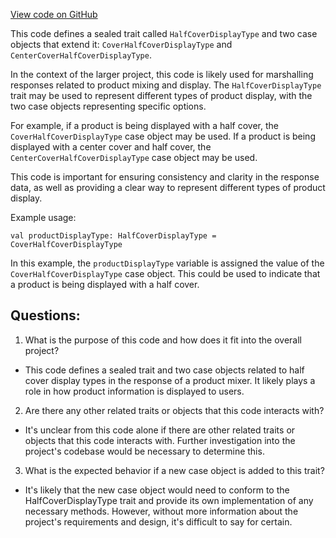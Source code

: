 [View code on GitHub](https://github.com/misbahsy/the-algorithm/product-mixer/core/src/main/scala/com/twitter/product_mixer/core/model/marshalling/response/urt/cover/HalfCoverDisplayType.scala)

This code defines a sealed trait called `HalfCoverDisplayType` and two case objects that extend it: `CoverHalfCoverDisplayType` and `CenterCoverHalfCoverDisplayType`. 

In the context of the larger project, this code is likely used for marshalling responses related to product mixing and display. The `HalfCoverDisplayType` trait may be used to represent different types of product display, with the two case objects representing specific options. 

For example, if a product is being displayed with a half cover, the `CoverHalfCoverDisplayType` case object may be used. If a product is being displayed with a center cover and half cover, the `CenterCoverHalfCoverDisplayType` case object may be used. 

This code is important for ensuring consistency and clarity in the response data, as well as providing a clear way to represent different types of product display. 

Example usage:

```
val productDisplayType: HalfCoverDisplayType = CoverHalfCoverDisplayType
```

In this example, the `productDisplayType` variable is assigned the value of the `CoverHalfCoverDisplayType` case object. This could be used to indicate that a product is being displayed with a half cover.
## Questions: 
 1. What is the purpose of this code and how does it fit into the overall project?
- This code defines a sealed trait and two case objects related to half cover display types in the response of a product mixer. It likely plays a role in how product information is displayed to users.

2. Are there any other related traits or objects that this code interacts with?
- It's unclear from this code alone if there are other related traits or objects that this code interacts with. Further investigation into the project's codebase would be necessary to determine this.

3. What is the expected behavior if a new case object is added to this trait?
- It's likely that the new case object would need to conform to the HalfCoverDisplayType trait and provide its own implementation of any necessary methods. However, without more information about the project's requirements and design, it's difficult to say for certain.